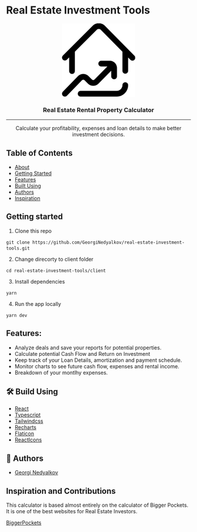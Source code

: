 # Real Estate Investment Tools

<p align="center">
  <a href="" rel="noopener">
 <img width=200px height=200px src="./public/favicon.ico" alt="Project logo"></a>
</p>

<h3 align="center">Real Estate Rental Property Calculator</h3>

---

<p align="center"> Calculate your profitability, expenses and loan details to make better investment decisions.
    <br> 
</p>

## Table of Contents

-   [About](#about)
-   [Getting Started](#getting_started)
-   [Features](#features)
-   [Built Using](#built_using)
-   [Authors](#authors)
-   [Inspiration](#acknowledgement)

## Getting started

1. Clone this repo

```
git clone https://github.com/GeorgiNedyalkov/real-estate-investment-tools.git
```

2. Change direcorty to client folder

```
cd real-estate-investment-tools/client

```

3. Install dependencies

```
yarn
```

4. Run the app locally

```
yarn dev
```

## <a name="feaures">Features</a>:

-   Analyze deals and save your reports for potential properties.
-   Calculate potential Cash Flow and Return on Investment
-   Keep track of your Loan Details, amortization and payment schedule.
-   Monitor charts to see future cash flow, expenses and rental income.
-   Breakdown of your montlhy expenses.

## 🛠 Build Using

-   [React](https://react.dev/)
-   [Typescript](https://www.typescriptlang.org/)
-   [Tailwindcss](https://tailwindcss.com/)
-   [Recharts](https://recharts.org/en-US)
-   [Flaticon](https://www.flaticon.com/)
-   [ReactIcons](https://react-icons.github.io/react-icons/)

## 📃 <a name = "authors" >Authors</a>

-   [Georgi Nedyalkov](https://www.georginedyalkov.com/)

## Inspiration and Contributions

This calculator is based almost entirely on the calculator of Bigger Pockets.
It is one of the best websites for Real Estate Investors.

[BiggerPockets](https://www.biggerpockets.com/rental-property-calculator)
